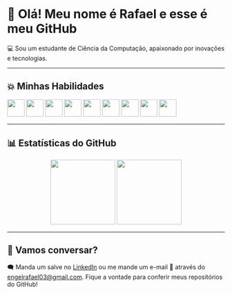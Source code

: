 # 👋 Olá! Meu nome é Rafael e esse é meu GitHub

💻 Sou um estudante de Ciência da Computação, apaixonado por inovações e tecnologias.

---

## 💥 Minhas Habilidades

<p align="left">
  <img src="https://cdn.jsdelivr.net/gh/devicons/devicon/icons/git/git-original.svg" width="40" height="40" />
  <img src="https://cdn.jsdelivr.net/gh/devicons/devicon/icons/html5/html5-original.svg" width="40" height="40" />
  <img src="https://cdn.jsdelivr.net/gh/devicons/devicon/icons/css3/css3-original.svg" width="40" height="40" />
  <img src="https://cdn.jsdelivr.net/gh/devicons/devicon/icons/javascript/javascript-original.svg" width="40" height="40" />
  <img src="https://cdn.jsdelivr.net/gh/devicons/devicon/icons/react/react-original.svg" width="40" height="40" />
  <img src="https://cdn.jsdelivr.net/gh/devicons/devicon/icons/vuejs/vuejs-original.svg" width="40" height="40" />
  <img src="https://cdn.jsdelivr.net/gh/devicons/devicon/icons/c/c-original.svg" width="40" height="40" />
  <img src="https://cdn.jsdelivr.net/gh/devicons/devicon/icons/cplusplus/cplusplus-original.svg" width="40" height="40" />
  <img src="https://cdn.jsdelivr.net/gh/devicons/devicon/icons/mysql/mysql-original.svg" width="40" height="40" />
</p>

---

## 📊 Estatísticas do GitHub

<p align="center">
  <img height="150em" src="https://github-readme-stats.vercel.app/api?username=RafaelEngel10&show_icons=true&theme=radical" />
  <img height="150em" src="https://github-readme-stats.vercel.app/api/top-langs/?username=RafaelEngel10&layout=compact&langs_count=7&theme=radical"/>
</p>

---

## 🤝 Vamos conversar?

🗨 Manda um salve no [LinkedIn](https://www.linkedin.com/in/rafael-engel-serafin-33941b35a/)
ou me mande um e-mail 📩 através do engelrafael03@gmail.com.
Fique a vontade para conferir meus repositórios do GitHub!  

